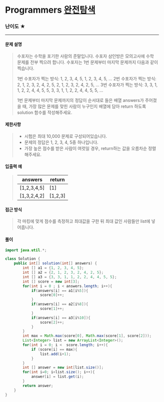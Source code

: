 # Programmers [완전탐색](https://school.programmers.co.kr/learn/courses/30/lessons/42840)

### 난이도 ★

---

#### 문제 설명

> 수포자는 수학을 포기한 사람의 준말입니다. 수포자 삼인방은 모의고사에 수학 문제를 전부 찍으려 합니다. 수포자는 1번 문제부터 마지막 문제까지 다음과 같이 찍습니다.
>
> 1번 수포자가 찍는 방식: 1, 2, 3, 4, 5, 1, 2, 3, 4, 5, ...
> 2번 수포자가 찍는 방식: 2, 1, 2, 3, 2, 4, 2, 5, 2, 1, 2, 3, 2, 4, 2, 5, ...
> 3번 수포자가 찍는 방식: 3, 3, 1, 1, 2, 2, 4, 4, 5, 5, 3, 3, 1, 1, 2, 2, 4, 4, 5, 5, ...
>
> 1번 문제부터 마지막 문제까지의 정답이 순서대로 들은 배열 answers가 주어졌을 때, 가장 많은 문제를 맞힌 사람이 누구인지 배열에 담아 return 하도록 solution 함수를 작성해주세요.



#### 제한사항

>- 시험은 최대 10,000 문제로 구성되어있습니다.
>- 문제의 정답은 1, 2, 3, 4, 5중 하나입니다.
>- 가장 높은 점수를 받은 사람이 여럿일 경우, return하는 값을 오름차순 정렬해주세요.



#### 입출력 예

> | answers     | return  |
> | ----------- | ------- |
> | [1,2,3,4,5] | [1]     |
> | [1,3,2,4,2] | [1,2,3] |



#### 접근 방식

> 각 마킹에 맞게 점수를 측정하고 최대값을 구한 뒤 최대 값인 사람들만 list에 넣어줍니다.

#### 풀이

```java
import java.util.*;

class Solution {
    public int[] solution(int[] answers) {
        int [] a1 = {1, 2, 3, 4, 5};
        int [] a2 = {2, 1, 2, 3, 2, 4, 2, 5};
        int [] a3 = {3, 3, 1, 1, 2, 2, 4, 4, 5, 5};
        int [] score = new int[3];
        for(int i = 0 ; i < answers.length; i++){
            if(answers[i] == a1[i%5]){
                score[0]++;
            }
            if(answers[i] == a2[i%8]){
                score[1]++;
            }
            if(answers[i] == a3[i%10]){
                score[2]++;
            }
        }
        int max = Math.max(score[0], Math.max(score[1], score[2]));
        List<Integer> list = new ArrayList<Integer>();
        for(int i = 0; i <  score.length; i++){
            if (score[i] == max){
                list.add(i+1);
            }
        }
        int [] answer = new int[list.size()];
        for(int i=0; i<list.size(); i++){
            answer[i] = list.get(i);
        }
        return answer;
    }
}
```


